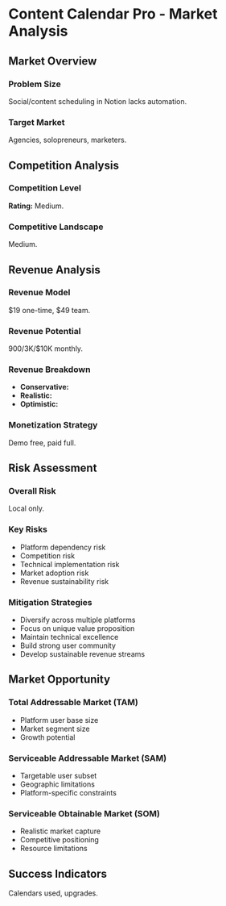 # Content Calendar Pro - Market Analysis

## Market Overview

### Problem Size
Social/content scheduling in Notion lacks automation.

### Target Market
Agencies, solopreneurs, marketers.

## Competition Analysis

### Competition Level
**Rating:** Medium.

### Competitive Landscape
Medium.

## Revenue Analysis

### Revenue Model
$19 one-time, $49 team.

### Revenue Potential
$900/$3K/$10K monthly.

### Revenue Breakdown
- **Conservative:** 
- **Realistic:** 
- **Optimistic:** 

### Monetization Strategy
Demo free, paid full.

## Risk Assessment

### Overall Risk
Local only.

### Key Risks
- Platform dependency risk
- Competition risk
- Technical implementation risk
- Market adoption risk
- Revenue sustainability risk

### Mitigation Strategies
- Diversify across multiple platforms
- Focus on unique value proposition
- Maintain technical excellence
- Build strong user community
- Develop sustainable revenue streams

## Market Opportunity

### Total Addressable Market (TAM)
- Platform user base size
- Market segment size
- Growth potential

### Serviceable Addressable Market (SAM)
- Targetable user subset
- Geographic limitations
- Platform-specific constraints

### Serviceable Obtainable Market (SOM)
- Realistic market capture
- Competitive positioning
- Resource limitations

## Success Indicators
Calendars used, upgrades.
